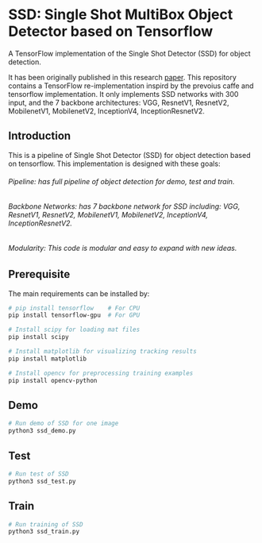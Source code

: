 # SSD: Single Shot MultiBox Object Detector based on Tensorflow

A TensorFlow implementation of the Single Shot Detector (SSD) for object detection. 

It has been originally published in this research [paper](https://arxiv.org/abs/1512.02325). This repository contains a TensorFlow re-implementation inspird by the prevoius caffe and tensorflow implementation. It only implements SSD networks with 300 input, and the 7 backbone architectures: VGG, ResnetV1, ResnetV2, MobilenetV1, MobilenetV2, InceptionV4, InceptionResnetV2.



## Introduction
This is a pipeline of Single Shot Detector (SSD) for object detection based on tensorflow. This implementation is designed with these goals:
###### Pipeline: has full pipeline of object detection for demo, test and train.
###### Backbone Networks: has 7 backbone network for SSD including: VGG, ResnetV1, ResnetV2, MobilenetV1, MobilenetV2, InceptionV4, InceptionResnetV2. 
###### Modularity: This code is modular and easy to expand with new ideas.


## Prerequisite
The main requirements can be installed by:

```bash
# pip install tensorflow    # For CPU
pip install tensorflow-gpu  # For GPU

# Install scipy for loading mat files
pip install scipy

# Install matplotlib for visualizing tracking results
pip install matplotlib

# Install opencv for preprocessing training examples
pip install opencv-python
```


## Demo
```python
# Run demo of SSD for one image
python3 ssd_demo.py

```


## Test
```python
# Run test of SSD
python3 ssd_test.py

```


## Train
```python
# Run training of SSD
python3 ssd_train.py

```





